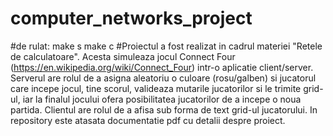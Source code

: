 # computer_networks_project
#de rulat:
  make s
  make c
#Proiectul a fost realizat in cadrul materiei "Retele de calculatoare". Acesta simuleaza jocul Connect Four (https://en.wikipedia.org/wiki/Connect_Four) intr-o aplicatie client/server. Serverul are rolul de a asigna aleatoriu o culoare (rosu/galben) si jucatorul care incepe jocul, tine scorul, valideaza mutarile jucatorilor si le trimite grid-ul, iar la finalul jocului ofera posibilitatea jucatorilor de a incepe o noua partida. Clientul are rolul de a afisa sub forma de text grid-ul jucatorului. In repository este atasata documentatie pdf cu detalii despre proiect.
